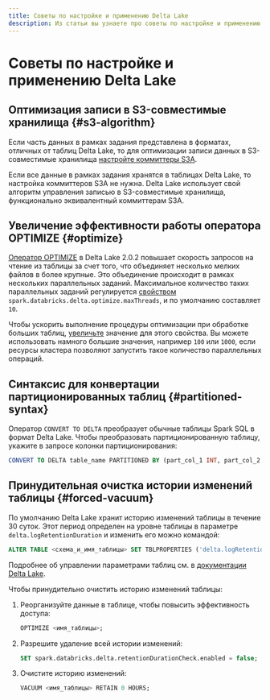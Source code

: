 ```yaml
---
title: Советы по настройке и применению Delta Lake
description: Из статьи вы узнаете про советы по настройке и применению Delta Lake.
---
```


# Советы по настройке и применению Delta Lake

## Оптимизация записи в S3-совместимые хранилища {#s3-algorithm}

Если часть данных в рамках задания представлена в форматах, отличных от таблиц Delta Lake, то для оптимизации записи данных в S3-совместимые хранилища [настройте коммиттеры S3A](../../tutorials/copy-files-from-object-storage.md#s3a-committers).

Если все данные в рамках задания хранятся в таблицах Delta Lake, то настройка коммиттеров S3A не нужна. Delta Lake использует свой алгоритм управления записью в S3-совместимые хранилища, функционально эквивалентный коммиттерам S3A.

## Увеличение эффективности работы оператора OPTIMIZE {#optimize}

[Оператор OPTIMIZE](https://docs.delta.io/latest/optimizations-oss.html#compaction-bin-packing) в Delta Lake 2.0.2 повышает скорость запросов на чтение из таблицы за счет того, что объединяет несколько мелких файлов в более крупные. Это объединение происходит в рамках нескольких параллельных заданий. Максимальное количество таких параллельных заданий регулируется [свойством](../../concepts/settings-list.md) `spark.databricks.delta.optimize.maxThreads`, и по умолчанию составляет `10`.

Чтобы ускорить выполнение процедуры оптимизации при обработке больших таблиц, [увеличьте](../../concepts/settings-list.md#change-properties) значение для этого свойства. Вы можете использовать намного большие значения, например `100` или `1000`, если ресурсы кластера позволяют запустить такое количество параллельных операций.

## Синтаксис для конвертации партиционированных таблиц {#partitioned-syntax}

Оператор `CONVERT TO DELTA` преобразует обычные таблицы Spark SQL в формат Delta Lake. Чтобы преобразовать партиционированную таблицу, укажите в запросе колонки партиционирования:

```sql
CONVERT TO DELTA table_name PARTITIONED BY (part_col_1 INT, part_col_2 INT);
```

## Принудительная очистка истории изменений таблицы {#forced-vacuum}

По умолчанию Delta Lake хранит историю изменений таблицы в течение 30 суток. Этот период определен на уровне таблицы в параметре `delta.logRetentionDuration` и изменить его можно командой:

```sql
ALTER TABLE <схема_и_имя_таблицы> SET TBLPROPERTIES ('delta.logRetentionDuration' = "interval <интервал>")
```

Подробнее об управлении параметрами таблиц см. в [документации Delta Lake](https://docs.delta.io/latest/delta-batch.html#table-properties).

Чтобы принудительно очистить историю изменений таблицы:

1. Реорганизуйте данные в таблице, чтобы повысить эффективность доступа:

    ```sql
    OPTIMIZE <имя_таблицы>;
    ```

1. Разрешите удаление всей истории изменений:

    ```sql
    SET spark.databricks.delta.retentionDurationCheck.enabled = false;
    ```

1. Очистите историю изменений:

    ```sql
    VACUUM <имя_таблицы> RETAIN 0 HOURS;
    ```
